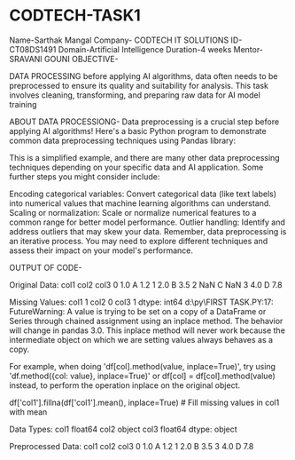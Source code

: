 # CODTECH-TASK1
Name-Sarthak Mangal
Company- CODTECH IT SOLUTIONS
ID-CT08DS1491
Domain-Artificial Intelligence
Duration-4 weeks
Mentor- SRAVANI GOUNI
OBJECTIVE-

DATA PROCESSING
 before applying AI algorithms, data often needs to be preprocessed to
 ensure its quality and suitability for analysis. This task involves cleaning,
 transforming, and preparing raw data for AI model training

 ABOUT DATA PROCESSIONG-
 Data preprocessing is a crucial step before applying AI algorithms! Here's a basic Python program to demonstrate common data preprocessing techniques using Pandas library:

This is a simplified example, and there are many other data preprocessing techniques depending on your specific data and AI application. Some further steps you might consider include:

Encoding categorical variables: Convert categorical data (like text labels) into numerical values that machine learning algorithms can understand.
Scaling or normalization: Scale or normalize numerical features to a common range for better model performance.
Outlier handling: Identify and address outliers that may skew your data.
Remember, data preprocessing is an iterative process. You may need to explore different techniques and assess their impact on your model's performance.






OUTPUT OF CODE-







Original Data:
   col1 col2  col3
0   1.0    A   1.2
1   2.0    B   3.5
2   NaN    C   NaN
3   4.0    D   7.8

Missing Values:
col1    1
col2    0
col3    1
dtype: int64
d:\py\FIRST TASK.PY:17: FutureWarning: A value is trying to be set on a copy of a DataFrame or Series through chained assignment using an inplace method.
The behavior will change in pandas 3.0. This inplace method will never work because the intermediate object on which we are setting values always behaves as a copy. 

For example, when doing 'df[col].method(value, inplace=True)', try using 'df.method({col: value}, inplace=True)' or df[col] = df[col].method(value) instead, to perform the operation inplace on the original object.


  df['col1'].fillna(df['col1'].mean(), inplace=True)  # Fill missing values in col1 with mean

Data Types:
col1    float64
col2     object
col3    float64
dtype: object

Preprocessed Data:
   col1 col2  col3
0   1.0    A   1.2
1   2.0    B   3.5
3   4.0    D   7.8
